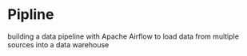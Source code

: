 # Pipline
building a data pipeline with Apache Airflow to load data from multiple sources into a data warehouse 
